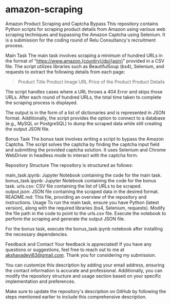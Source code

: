 # amazon-scraping


Amazon Product Scraping and Captcha Bypass
This repository contains Python scripts for scraping product details from Amazon using various web scraping techniques and bypassing the Amazon Captcha using Selenium. It is a submission for the coding round of Relu Consultancy's recruitment process.

Main Task
The main task involves scraping a minimum of hundred URLs in the format of "https://www.amazon.{country}/dp/{asin}" provided in a CSV file. The script utilizes libraries such as BeautifulSoup (bs4), Selenium, and requests to extract the following details from each page:

>Product Title
>Product Image URL
>Price of the Product
>Product Details

The script handles cases where a URL throws a 404 Error and skips those URLs. After each round of hundred URLs, the total time taken to complete the scraping process is displayed.

The output is in the form of a list of dictionaries and is represented in JSON format. Additionally, the script provides the option to connect to a database (e.g., MySQL or PostgreSQL) to dump the scraped data while still creating the output JSON file.

Bonus Task
The bonus task involves writing a script to bypass the Amazon Captcha. The script solves the captcha by finding the captcha input field and submitting the provided captcha solution. It uses Selenium and Chrome WebDriver in headless mode to interact with the captcha form.

Repository Structure
The repository is structured as follows:

main_task.ipynb: Jupyter Notebook containing the code for the main task.
bonus_task.ipynb: Jupyter Notebook containing the code for the bonus task.
urls.csv: CSV file containing the list of URLs to be scraped.
output.json: JSON file containing the scraped data in the desired format.
README.md: This file, providing an overview of the repository and instructions.
Usage
To run the main task, ensure you have Python (latest version), along with the required libraries (bs4, Selenium, requests). Modify the file path in the code to point to the urls.csv file. Execute the notebook to perform the scraping and generate the output JSON file.

For the bonus task, execute the bonus_task.ipynb notebook after installing the necessary dependencies.

Feedback and Contact
Your feedback is appreciated! If you have any questions or suggestions, feel free to reach out to me at akshayadevi63@gmail.com. Thank you for considering my submission.

You can customize this description by adding your email address, ensuring the contact information is accurate and professional. Additionally, you can modify the repository structure and usage section based on your specific implementation and preferences.

Make sure to update the repository's description on GitHub by following the steps mentioned earlier to include this comprehensive description.
